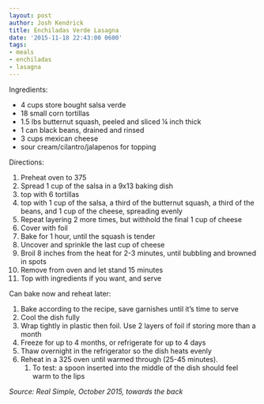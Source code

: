 ```yaml
---
layout: post
author: Josh Kendrick
title: Enchiladas Verde Lasagna
date: '2015-11-18 22:43:00 0600'
tags:
- meals
- enchiladas
- lasagna
---
```


Ingredients:
* 4 cups store bought salsa verde
* 18 small corn tortillas
* 1.5 lbs butternut squash, peeled and sliced ¼ inch thick
* 1 can black beans, drained and rinsed
* 3 cups mexican cheese
* sour cream/cilantro/jalapenos for topping

Directions:
1. Preheat oven to 375
2. Spread 1 cup of the salsa in a 9x13 baking dish
3. top with 6 tortillas
4. top with 1 cup of the salsa, a third of the butternut squash, a third of the beans, and 1 cup of the cheese, spreading evenly
5. Repeat layering 2 more times, but withhold the final 1 cup of cheese
6. Cover with foil
7. Bake for 1 hour, until the squash is tender
8. Uncover and sprinkle the last cup of cheese
9. Broil 8 inches from the heat for 2-3 minutes, until bubbling and browned in spots
10. Remove from oven and let stand 15 minutes
11. Top with ingredients if you want, and serve

Can bake now and reheat later:
1. Bake according to the recipe, save garnishes until it’s time to serve
2. Cool the dish fully
3. Wrap tightly in plastic then foil. Use 2 layers of foil if storing more than a month
4. Freeze for up to 4 months, or refrigerate for up to 4 days
5. Thaw overnight in the refrigerator so the dish heats evenly
6. Reheat in a 325 oven until warmed through (25-45 minutes).
   1. To test: a spoon inserted into the middle of the dish should feel warm to the lips

*Source: Real Simple, October 2015, towards the back*